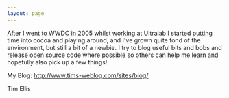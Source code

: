 ```yaml
---
layout: page
---
```


 

After I went to WWDC in 2005 whilst working at Ultralab I started putting time into cocoa and playing around, and I've grown quite fond of the environment, but still a bit of a newbie. I try to blog useful bits and bobs and release open source code where possible so others can help me learn and hopefully also pick up a few things!

My Blog: http://www.tims-weblog.com/sites/blog/

Tim Ellis